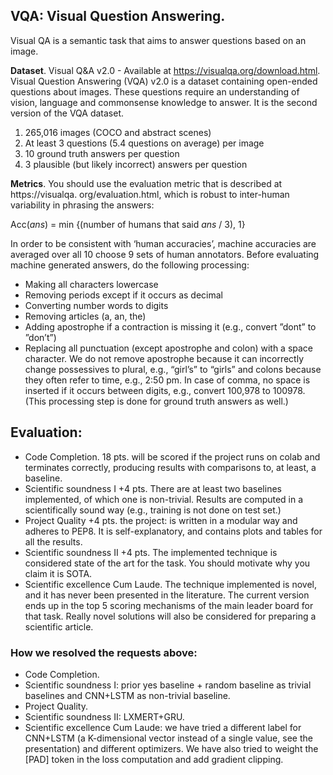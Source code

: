 ## VQA: Visual Question Answering.

Visual QA is a semantic task that aims to answer questions based on an image.

**Dataset**. Visual Q&A v2.0 - Available at https://visualqa.org/download.html. Visual
Question Answering (VQA) v2.0 is a dataset containing open-ended questions about images.
These questions require an understanding of vision, language and commonsense knowledge
to answer. It is the second version of the VQA dataset.
1. 265,016 images (COCO and abstract scenes)
2. At least 3 questions (5.4 questions on average) per image
3. 10 ground truth answers per question
4. 3 plausible (but likely incorrect) answers per question

**Metrics**. You should use the evaluation metric that is described at https://visualqa.
org/evaluation.html, which is robust to inter-human variability in phrasing the answers:

  Acc(*ans*) = min {(number of humans that said *ans* / 3), 1}


In order to be consistent with ‘human accuracies’, machine accuracies are averaged over
all 10 choose 9 sets of human annotators.
Before evaluating machine generated answers, do the following processing:
- Making all characters lowercase
- Removing periods except if it occurs as decimal
- Converting number words to digits
- Removing articles (a, an, the)
- Adding apostrophe if a contraction is missing it (e.g., convert ”dont” to ”don’t”)
- Replacing all punctuation (except apostrophe and colon) with a space character. We
do not remove apostrophe because it can incorrectly change possessives to plural, e.g.,
“girl’s” to “girls” and colons because they often refer to time, e.g., 2:50 pm. In case of
comma, no space is inserted if it occurs between digits, e.g., convert 100,978 to 100978.
(This processing step is done for ground truth answers as well.)

## Evaluation:
- Code Completion. 18 pts. will be scored if the project runs on colab and terminates
correctly, producing results with comparisons to, at least, a baseline.
- Scientific soundness I +4 pts. There are at least two baselines implemented, of
which one is non-trivial. Results are computed in a scientifically sound way (e.g.,
training is not done on test set.)
- Project Quality +4 pts. the project: is written in a modular way and adheres to
PEP8. It is self-explanatory, and contains plots and tables for all the results.
- Scientific soundness II +4 pts. The implemented technique is considered state of
the art for the task. You should motivate why you claim it is SOTA.
- Scientific excellence Cum Laude. The technique implemented is novel, and it has
never been presented in the literature. The current version ends up in the top 5 scoring
mechanisms of the main leader board for that task. Really novel solutions will also be
considered for preparing a scientific article.

### How we resolved the requests above:
- Code Completion.
- Scientific soundness I: prior yes baseline + random baseline as trivial baselines and CNN+LSTM as non-trivial baseline.
- Project Quality.
- Scientific soundness II: LXMERT+GRU.
- Scientific excellence Cum Laude: we have tried a different label for CNN+LSTM (a K-dimensional vector instead of a single value, see the presentation) and different optimizers. We have also tried to weight the [PAD] token in the loss computation and add gradient clipping.
